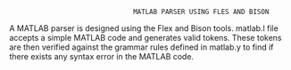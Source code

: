                                    MATLAB PARSER USING FLES AND BISON

A MATLAB parser is designed using the Flex and Bison tools.
matlab.l file accepts a simple MATLAB code and generates valid tokens. These tokens are then verified
against the grammar rules defined in matlab.y to find if there exists any syntax error in the MATLAB code.
